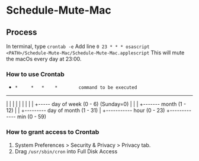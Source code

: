 # Schedule-Mute-Mac
## Process
In terminal, type `crontab -e`
Add line `0 23 * * * osascript <PATH>/Schedule-Mute-Mac/Schedule-Mute-Mac.applescript`
This will mute the macOs every day at 23:00.
### How to use Crontab
*     *     *   *    *        command to be executed
-     -     -   -    -
|     |     |   |    |
|     |     |   |    +----- day of week (0 - 6) (Sunday=0)
|     |     |   +------- month (1 - 12)
|     |     +--------- day of        month (1 - 31)
|     +----------- hour (0 - 23)
+------------- min (0 - 59)
### How to grant access to Crontab
1. System Preferences > Security & Privacy > Privacy tab.
2. Drag `/usr/sbin/cron` into Full Disk Access